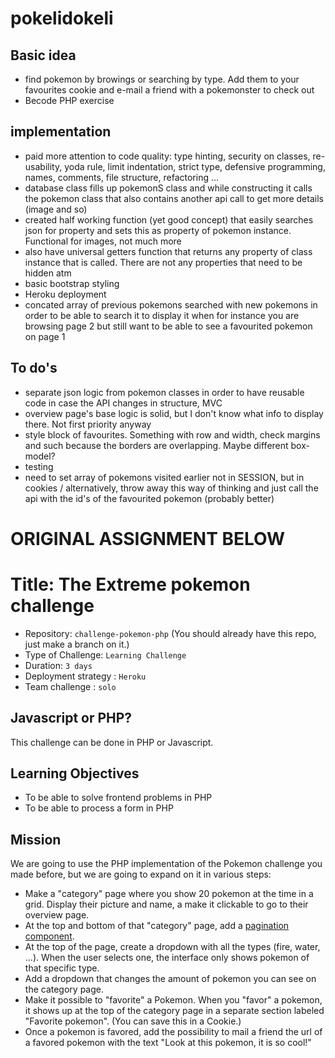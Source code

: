 # pokelidokeli

## Basic idea
- find pokemon by browings or searching by type. Add them to your favourites cookie and e-mail a friend with a pokemonster to check out
- Becode PHP exercise

## implementation
- paid more attention to code quality: type hinting, security on classes, re-usability, yoda rule, limit indentation, strict type, defensive programming, names, comments, file structure, refactoring ...
- database class fills up pokemonS class and while constructing it calls the pokemon class that also contains another api call to get more details (image and so)
- created half working function (yet good concept) that easily searches json for property and sets this as property of pokemon instance. Functional for images, not much more
- also have universal getters function that returns any property of class instance that is called. There are not any properties that need to be hidden atm
- basic bootstrap styling
- Heroku deployment
- concated array of previous pokemons searched with new pokemons in order to be able to search it to display it when for instance you are browsing page 2 but still want to be able to see a favourited pokemon on page 1

## To do's
- separate json logic from pokemon classes in order to have reusable code in case the API changes in structure, MVC
- overview page's base logic is solid, but I don't know what info to display there. Not first priority anyway
- style block of favourites. Something with row and width, check margins and such because the borders are overlapping. Maybe different box-model?
- testing
- need to set array of pokemons visited earlier not in SESSION, but in cookies / alternatively, throw away this way of thinking and just call the api with the id's of the favourited pokemon (probably better)

# ORIGINAL ASSIGNMENT BELOW

# Title: The Extreme pokemon challenge
- Repository: `challenge-pokemon-php` (You should already have this repo, just make a branch on it.)
- Type of Challenge: `Learning Challenge`
- Duration: `3 days`
- Deployment strategy : `Heroku`
- Team challenge : `solo`

## Javascript or PHP?
This challenge can be done in PHP or Javascript.

## Learning Objectives
- To be able to solve frontend problems in PHP
- To be able to process a form in PHP

## Mission
We are going to use the PHP implementation of the Pokemon challenge you made before, but we are going to expand on it in various steps:

- Make a "category" page where you show 20 pokemon at the time in a grid. Display their picture and name, a make it clickable to go to their overview page.
- At the top and bottom of that "category" page, add a [pagination component](https://getbootstrap.com/docs/4.0/components/pagination/).
- At the top of the page, create a dropdown with all the types (fire, water, ...). When the user selects one, the interface only shows pokemon of that specific type.
- Add a dropdown that changes the amount of pokemon you can see on the category page.
- Make it possible to "favorite" a Pokemon. When you "favor" a pokemon, it shows up at the top of the category page in a separate section labeled "Favorite pokemon". (You can save this in a Cookie.)
- Once a pokemon is favored, add the possibility to mail a friend the url of a favored pokemon with the text "Look at this pokemon, it is so cool!"
